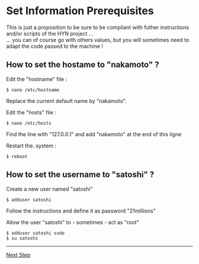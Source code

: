 Set Information Prerequisites
==
This is just a proposition to be sure to be compliant with futher instructions and/or scripts of the HYN project ...  
... you can of course go with others values, but you will sometimes need to adapt the code passed to the machine !

How to set the hostame to "nakamoto" ?
-
Edit the "hostname" file :
<pre><code>$ nano /etc/hostname</code></pre>
Replace the current default name by "nakamoto".  

Edit the "hosts" file :
<pre><code>$ nano /etc/hosts</code></pre>
Find the line with "127.0.0.1" and add "nakamoto" at the end of this ligne

Restart the. system :
<pre><code>$ reboot</code></pre>

How to set the username to "satoshi" ?
-
Create a new user named "satoshi"
<pre><code>$ adduser satoshi</code></pre>
Follow the instructions and define it as password "21millions"

Allow the user "satoshi" to - sometimes - act as "root" 
<pre><code>$ adduser satoshi sudo
$ su satoshi</code></pre>
---
<a href="https://github.com/babonet13/HostYourNode/blob/master/deploy/2_InstallDockerAndDeployPortainer.md">Next Step</a>
